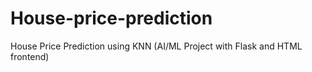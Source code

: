 # House-price-prediction
House Price Prediction using KNN (AI/ML Project with Flask and HTML frontend)
